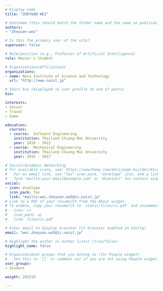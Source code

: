 ```yaml
---
# Display name
title: "ZHEYUAN WEI"

# Username (this should match the folder name and the name on publications)
authors:
- "Zheyuan-wei"

# Is this the primary user of the site?
superuser: false

# Role/position (e.g., Professor of Artificial Intelligence)
role: Master's Student

# Organizations/Affiliations
organizations:
- name: Nara Institute of Science and Technology
  url: "http://www.naist.jp"

# Short bio (displayed in user profile at end of posts)
bio: 

interests:
- Soccer
- Travel
- Game

education:
  courses:
  - course:  Software Engineering
    institution: Thailand Chiang Mai University
    year: 2018 - 2022
  - course:  Mechanical Engineering
    institution: Thailand Chiang Mai University
    year: 2015 - 2017

# Social/Academic Networking
# For available icons, see: https://wowchemy.com/docs/page-builder/#icons
#   For an email link, use "fas" icon pack, "envelope" icon, and a link in the
#   form "mailto:your-email@example.com" or "#contact" for contact widget.
social:
- icon: envelope
  icon_pack: fas
  link: "mailto:wei.zheyuan.wa5@is.naist.jp"
# Link to a PDF of your resume/CV from the About widget.
# To enable, copy your resume/CV to `static/files/cv.pdf` and uncomment the lines below.
# - icon: cv
#   icon_pack: ai
#   link: files/cv.pdf

# Enter email to display Gravatar (if Gravatar enabled in Config)
email: "wei.zheyuan.wa5@is.naist.jp"

# Highlight the author in author lists? (true/false)
highlight_name: false

# Organizational groups that you belong to (for People widget)
#   Set this to `[]` or comment out if you are not using People widget.
user_groups:
- Student

weight: 202210

---
```





